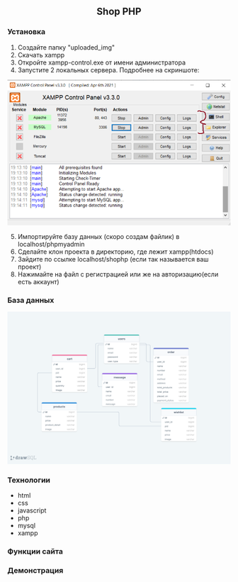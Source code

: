 <div align="center">
<h2>Shop PHP</h2>
</div>

### Установка 

1. Создайте папку "uploaded_img"
2. Скачать xampp
3. Откройте xampp-control.exe от имени администратора
4. Запустите 2 локальных сервера. Подробнее на скриншоте: 

<img src="readme_img/xampp.png">

5. Импортируйте базу данных (скоро создам файлик) в localhost/phpmyadmin
6. Сделайте клон проекта в директорию, где лежит xampp(htdocs)
7. Зайдите по ссылке localhost/shophp (если так называется ваш проект)
8. Нажимайте на файл с регистрацией или же на авторизацию(если есть аккаунт)

### База данных

<img src="readme_img/drawsql.png">

### Технологии

- html
- css
- javascript
- php
- mysql 
- xampp


### Функции сайта



### Демонстрация